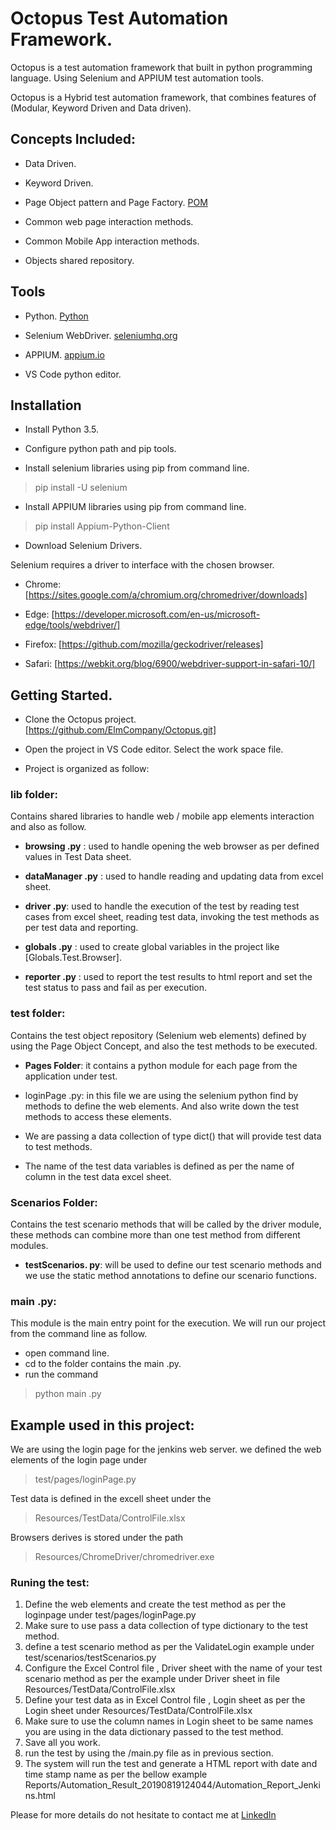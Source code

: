 # Octopus Test Automation Framework.

Octopus is a test automation framework that built in python programming language. Using Selenium and APPIUM test automation tools.

Octopus is a Hybrid test automation framework, that combines features of (Modular, Keyword Driven and Data driven).

## Concepts Included:

* Data Driven.

* Keyword Driven.

* Page Object pattern and Page Factory.  [POM ](https://www.guru99.com/page-object-model-pom-page-factory-in-selenium-ultimate-guide.html)

* Common web page interaction methods.

* Common Mobile App interaction methods.

* Objects shared repository.

## Tools

* Python. [Python](https://www.python.org/downloads/release/python-350/)

* Selenium WebDriver. [seleniumhq.org](https://www.seleniumhq.org/)

* APPIUM. [appium.io](http://appium.io/)

* VS Code python editor.

## Installation

* Install Python 3.5.

* Configure python path and pip tools.

* Install selenium libraries using pip from command line.

> pip install -U selenium

* Install APPIUM libraries using pip from command line.

> pip install Appium-Python-Client

* Download Selenium Drivers.

Selenium requires a driver to interface with the chosen browser.

* Chrome: [https://sites.google.com/a/chromium.org/chromedriver/downloads]

* Edge: [https://developer.microsoft.com/en-us/microsoft-edge/tools/webdriver/]

* Firefox: [https://github.com/mozilla/geckodriver/releases]

* Safari: [https://webkit.org/blog/6900/webdriver-support-in-safari-10/]

## Getting Started.

* Clone the Octopus project. [https://github.com/ElmCompany/Octopus.git]

* Open the project in VS Code editor. Select the work space file.

* Project is organized as follow:

### **lib folder**:
Contains shared libraries to handle web / mobile app elements interaction and also as follow.

 * **browsing .py** : used to handle opening the web browser as per defined values in Test Data sheet.

 * **dataManager .py** : used to handle reading and updating data from excel sheet.

 * **driver .py**: used to handle the execution of the test by reading test cases from excel sheet, reading test data, invoking the test methods as per test data and reporting.

 * **globals .py** : used to create global variables in the project like [Globals.Test.Browser].

* **reporter .py** : used to report the test results to html report and set the test status to pass and fail as per execution.

### **test folder**:
Contains the test object repository (Selenium web elements) defined by using the Page Object Concept, and also the test methods to be executed.

* **Pages Folder**: it contains a python module for each page from the application under test.
* loginPage .py: in this file we are using the selenium python find by methods to define the web elements. And also write down the test methods to access these elements.

* We are passing a data collection of type dict() that will provide test data to test methods.

* The name of the test data variables is defined as per the name of column in the test data excel sheet.

### **Scenarios Folder**:
Contains the test scenario methods that will be called by the driver module, these methods can combine more than one test method from different modules.

* **testScenarios. py**: will be used to define our test scenario methods and we use the static method annotations to define our scenario functions.

### **main .py**:
This module is the main entry point for the execution.
We will run our project from the command line as follow.
* open command line.
* cd to the folder contains the main .py.
* run the command 

> python main .py

## Example used in this project:
We are using the login page for the jenkins web server. we defined the web elements of the login page under 

> test/pages/loginPage.py

Test data is defined in the excell sheet under the 

> Resources/TestData/ControlFile.xlsx

Browsers derives is stored under the path 

> Resources/ChromeDriver/chromedriver.exe

### Runing the test:

 1. Define the web elements and create the test method as per the loginpage under test/pages/loginPage.py
 2. Make sure to use pass a data collection of type dictionary to the test method.
 3. define a test scenario method as per the ValidateLogin example under test/scenarios/testScenarios.py
 4. Configure the Excel Control file , Driver sheet with the name of your test scenario method as per the example under Driver sheet in file Resources/TestData/ControlFile.xlsx
 5. Define your test data as in Excel Control file , Login sheet as per the Login sheet under Resources/TestData/ControlFile.xlsx
 6. Make sure to use the column names in Login sheet to be same names you are using in the data dictionary passed to the test method.
 7. Save all you work.
 8. run the test by using the /main.py file as in previous section.
 9. The system will run the test and generate a HTML report with date and time stamp name as per the bellow example Reports/Automation_Result_20190819124044/Automation_Report_Jenkins.html
 

Please for more details do not hesitate to contact me at [LinkedIn](https://www.linkedin.com/in/abdelghany-abdelaziz)